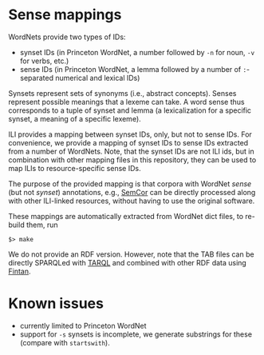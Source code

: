 # Sense mappings

WordNets provide two types of IDs:
- synset IDs (in Princeton WordNet, a number followed by `-n` for noun, `-v` for verbs, etc.)
- sense IDs (in Princeton WordNet, a lemma followed by a number of `:`-separated numerical and lexical IDs)

Synsets represent sets of synonyms (i.e., abstract concepts). Senses represent possible meanings that a lexeme can take. A word sense thus corresponds to a tuple of synset and lemma (a lexicalization for a specific synset, a meaning of a specific lexeme).

ILI provides a mapping between synset IDs, only, but not to sense IDs. For convenience, we provide a mapping of synset IDs to sense IDs extracted from a number of WordNets. Note, that the synset IDs are not ILI ids, but in combination with other mapping files in this repository, they can be used to map ILIs to resource-specific sense IDs.

The purpose of the provided mapping is that corpora with WordNet *sense* (but not *synset*) annotations, e.g., [SemCor](https://web.eecs.umich.edu/~mihalcea/downloads.html#semcor) can be directly processed along with other ILI-linked resources, without having to use the original software.

These mappings are automatically extracted from WordNet dict files, to re-build them, run

	$> make

We do not provide an RDF version. However, note that the TAB files can be directly SPARQLed with [TARQL](https://github.com/tarql/tarql) and combined with other RDF data using [Fintan](https://github.com/Pret-a-LLOD/Fintan).

# Known issues

- currently limited to Princeton WordNet
- support for `-s` synsets is incomplete, we generate substrings for these (compare with `startswith`).
